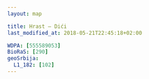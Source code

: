 ```yaml
---
layout: map

title: Hrast – Dići
last_modified_at: 2018-05-21T22:45:18+02:00

WDPA: [555589053]
BioRaS: [290]
geoSrbija:
  L1_182: [102]
---
```

